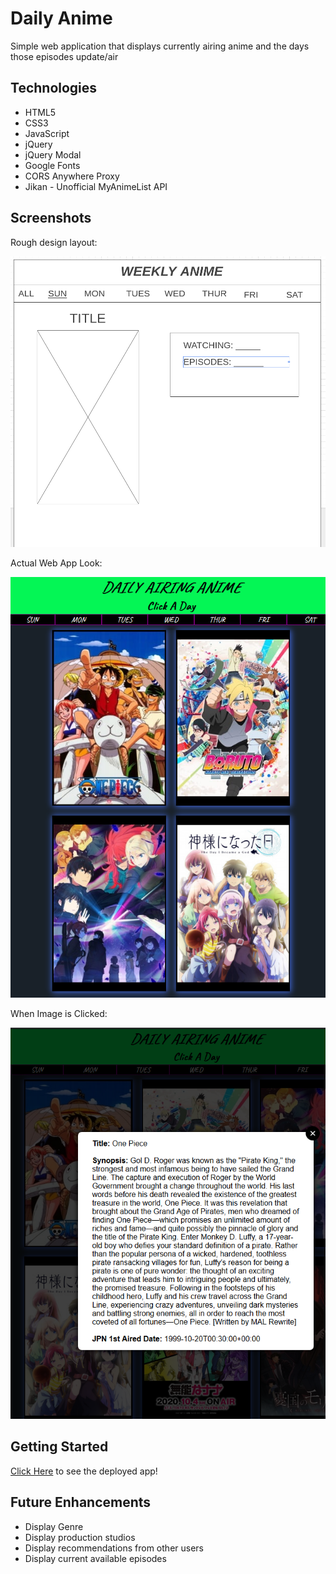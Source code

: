 # Daily Anime

Simple web application that displays currently airing anime and the days those episodes update/air

## Technologies

- HTML5
- CSS3 
- JavaScript
- jQuery
- jQuery Modal
- Google Fonts
- CORS Anywhere Proxy
- Jikan - Unofficial MyAnimeList API

## Screenshots
Rough design layout:

![wireframe](./imgs/wireframe.png)

Actual Web App Look:

![wireframe](./imgs/finalclear.PNG)

When Image is Clicked:

![wireframe](./imgs/finalapp.png)

## Getting Started
[Click Here](https://daily-anime.vercel.app/) to see the deployed app!

## Future Enhancements
- Display Genre
- Display production studios
- Display recommendations from other users
- Display current available episodes